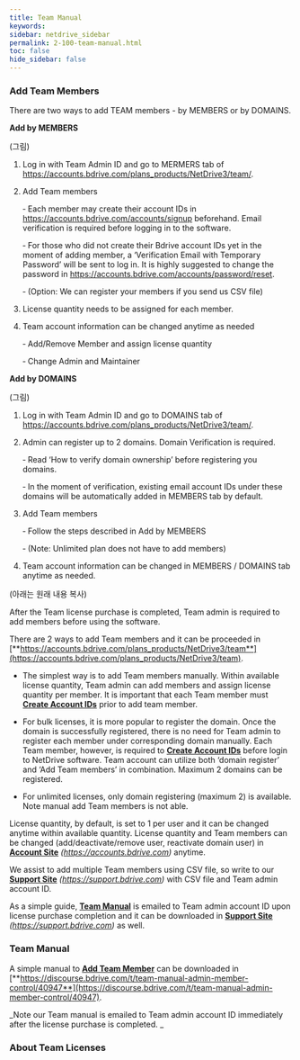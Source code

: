 ```yaml
---
title: Team Manual
keywords:
sidebar: netdrive_sidebar
permalink: 2-100-team-manual.html
toc: false
hide_sidebar: false
---
```


### **Add Team Members**

There are two ways to add TEAM members - by MEMBERS or by DOMAINS. 

**Add by MEMBERS**

(그림)

1. Log in with Team Admin ID and go to MERMERS tab of https://accounts.bdrive.com/plans_products/NetDrive3/team/.

2. Add Team members 

   ‐	Each member may create their account IDs in https://accounts.bdrive.com/accounts/signup beforehand.  Email verification is required before logging in to the software.

   ‐	For those who did not create their Bdrive account IDs yet in the moment of adding member, a ‘Verification Email with Temporary Password’ will be sent to log in.  It is highly suggested to change the password in https://accounts.bdrive.com/accounts/password/reset.

   ‐	(Option: We can register your members if you send us CSV file)

3. License quantity needs to be assigned for each member.

4. Team account information can be changed anytime as needed 

   ‐	Add/Remove Member and assign license quantity

   ‐	Change Admin and Maintainer


**Add by DOMAINS**

(그림)

1. Log in with Team Admin ID and go to DOMAINS tab of https://accounts.bdrive.com/plans_products/NetDrive3/team/.

2. Admin can register up to 2 domains.  Domain Verification is required.

   ‐	Read ‘How to verify domain ownership’ before registering you domains.

   ‐	In the moment of verification, existing email account IDs under these domains will be automatically added in MEMBERS tab by default.

3. Add Team members

   ‐	Follow the steps described in Add by MEMBERS

   ‐	(Note: Unlimited plan does not have to add members)

4. Team account information can be changed in MEMBERS / DOMAINS tab anytime as needed.



(아래는 원래 내용 복사)

After the Team license purchase is completed, Team admin is required to add members before using the software.

There are 2 ways to add Team members and it can be proceeded in [**https://accounts.bdrive.com/plans_products/NetDrive3/team**](https://accounts.bdrive.com/plans_products/NetDrive3/team).

- The simplest way is to add Team members manually. Within available license quantity, Team admin can add members and assign license quantity per member. It is important that each Team member must [**Create Account IDs**](#wiki-toc-create-account-id) prior to add team member.

- For bulk licenses, it is more popular to register the domain. Once the domain is successfully registered, there is no need for Team admin to register each member under corresponding domain manually. Each Team member, however, is required to [**Create Account IDs**](#wiki-toc-create-account-id) before login to NetDrive software. Team account can utilize both ‘domain register’ and ‘Add Team members’ in combination. Maximum 2 domains can be registered.

- For unlimited licenses, only domain registering (maximum 2) is available. Note manual add Team members is not able.

License quantity, by default, is set to 1 per user and it can be changed anytime within available quantity. License quantity and Team members can be changed (add/deactivate/remove user, reactivate domain user) in [**Account Site**](#wiki-toc-account-site) _(https://accounts.bdrive.com)_ anytime.

We assist to add multiple Team members using CSV file, so write to our [**Support Site**](#wiki-toc-support-site) _(https://support.bdrive.com)_ with CSV file and Team admin account ID.

As a simple guide, [**Team Manual**](#wiki-toc-team-manual) is emailed to Team admin account ID upon license purchase completion and it can be downloaded in [**Support Site**](#wiki-toc-support-site) _(https://support.bdrive.com)_ as well.



### **Team Manual**

A simple manual to [**Add Team Member**](#wiki-toc-add-team-member) can be downloaded in [**https://discourse.bdrive.com/t/team-manual-admin-member-control/40947**](https://discourse.bdrive.com/t/team-manual-admin-member-control/40947).

_Note our Team manual is emailed to Team admin account ID immediately after the license purchase is completed.
_


### **About Team Licenses**

